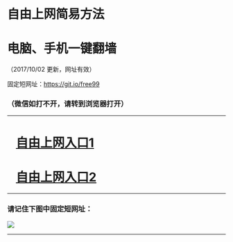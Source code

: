 ﻿# 自由上网简易方法

# 电脑、手机一键翻墙

（2017/10/02 更新，网址有效）

固定短网址：https://git.io/free99

### （微信如打不开，请转到浏览器打开）


***





# &nbsp;&nbsp; <a href="http://ft391016845.fwtz-zhenx1001.xyz/fwqtz01.html?t=10020014875 " target="_blank">自由上网入口1</a>
# &nbsp;&nbsp; <a href="http://ft178781486.fw-tzzhen1002.xyz/fwqtz02.html?t=10020017108 " target="_blank">自由上网入口2</a>
***

### 请记住下图中固定短网址：

<img src="https://s3-us-west-2.amazonaws.com/fwq-1001/yjfq-20170905okok.png" /> 


***

